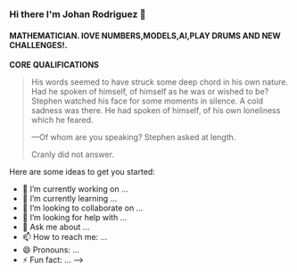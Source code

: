 ### Hi there I'm Johan Rodriguez 👋

#### __MATHEMATICIAN. lOVE NUMBERS,MODELS,AI,PLAY DRUMS AND NEW CHALLENGES!.__



__CORE QUALIFICATIONS__

> His words seemed to have struck some deep chord in his own nature. Had he spoken
of himself, of himself as he was or wished to be? Stephen watched his face for some
moments in silence. A cold sadness was there. He had spoken of himself, of his own
loneliness which he feared.
>
> —Of whom are you speaking? Stephen asked at length.
>
> Cranly did not answer.


Here are some ideas to get you started:

- 🔭 I’m currently working on ...
- 🌱 I’m currently learning ...
- 👯 I’m looking to collaborate on ...
- 🤔 I’m looking for help with ...
- 💬 Ask me about ...
- 📫 How to reach me: ...
- 😄 Pronouns: ...
- ⚡ Fun fact: ...
-->
